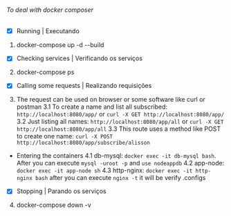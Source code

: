 ###### To deal with docker composer

- [x] Running | Executando 
1. docker-compose up -d --build

- [x] Checking services | Verificando os serviços
2. docker-compose ps

- [x] Calling some requests | Realizando requisições
3. The request can be used on browser or some software like curl or postman
3.1 To create a name and list all subscribed: ```http://localhost:8080/app/``` or ```curl -X GET http://localhost:8080/app/```
3.2 Just listing all names: ```http://localhost:8080/app/all``` or ```curl -X GET http://localhost:8080/app/all```
3.3 This route uses a method like POST to create one name: ```curl -X POST http://localhost:8080/app/subscribe/alisson```

- Entering the containers
4.1 db-mysql: ```docker exec -it db-mysql bash```. After you can execute ```mysql -uroot -p``` and ```use nodeappdb```
4.2 app-node: ```docker exec -it app-node sh```
4.3 http-nginx: ```docker exec -it http-nginx bash``` after you can execute ```nginx -t``` it will be verify .configs

- [x] Stopping | Parando os serviços
4. docker-compose down -v
